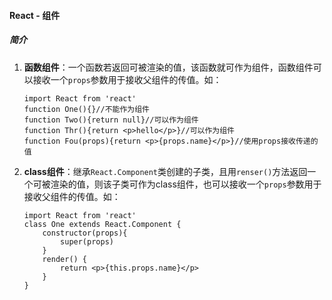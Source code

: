 #### React - 组件

##### 简介

1. **函数组件**：一个函数若返回可被渲染的值，该函数就可作为组件，函数组件可以接收一个`props`参数用于接收父组件的传值。如：

   ```react
   import React from 'react'
   function One(){}//不能作为组件
   function Two(){return null}//可以作为组件
   function Thr(){return <p>hello</p>}//可以作为组件
   function Fou(props){return <p>{props.name}</p>}//使用props接收传递的值
   ```
   
2. **class组件**：继承`React.Component`类创建的子类，且用`renser()`方法返回一个可被渲染的值，则该子类可作为class组件，也可以接收一个`props`参数用于接收父组件的传值。如：

   ```react
   import React from 'react'
   class One extends React.Component {
       constructor(props){
           super(props)
       }
       render() {
           return <p>{this.props.name}</p>
       }
   }
   ```
